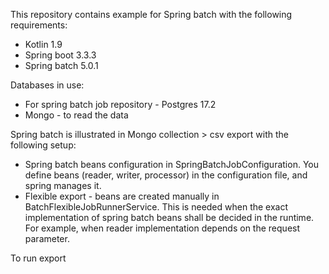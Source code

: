 This repository contains example for Spring batch with the following requirements:

- Kotlin 1.9
- Spring boot 3.3.3
- Spring batch 5.0.1

Databases in use:

- For spring batch job repository - Postgres 17.2
- Mongo - to read the data

Spring batch is illustrated in Mongo collection > csv export with the following setup:

- Spring batch beans configuration in SpringBatchJobConfiguration. You define beans (reader, writer, processor)
  in the configuration file, and spring manages it.
- Flexible export - beans are created manually in BatchFlexibleJobRunnerService. This is needed when the exact implementation
  of spring batch beans shall be decided in the runtime. For example, when reader implementation depends on the request parameter.

To run export